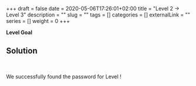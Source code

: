 +++
draft = false
date = 2020-05-06T17:26:01+02:00
title = "Level 2 -> Level 3"
description = ""
slug = ""
tags = []
categories = []
externalLink = ""
series = []
weight = 0
+++

**Level Goal**



## Solution ##



&nbsp;

We successfully found the password for Level !
